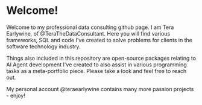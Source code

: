 # Welcome! 

Welcome to my professional data consulting github page. I am Tera Earlywine, of @TeraTheDataConsultant. Here you will find various frameworks, SQL and code I've created to solve problems for clients in the software technology industry. 

Things also included in this repository are open-source packages relating to AI Agent development I've created to also assist in various programming tasks as a meta-portfolio piece. Please take a look and feel free to reach out. 

My personal account @teraearlywine contains many more passion projects - enjoy! 